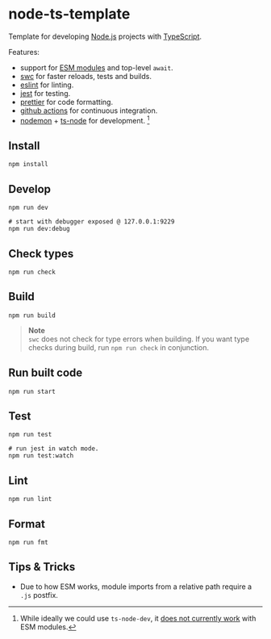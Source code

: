 # node-ts-template

Template for developing [Node.js](https://nodejs.org) projects with [TypeScript](https://www.typescriptlang.org).

Features:

- support for [ESM modules](https://nodejs.org/api/esm.html) and top-level `await`.
- [swc](https://swc.rs/) for faster reloads, tests and builds.
- [eslint](https://eslint.org) for linting.
- [jest](https://jestjs.io/) for testing.
- [prettier](https://prettier.io) for code formatting.
- [github actions](https://docs.github.com/en/actions) for continuous integration.
- [nodemon](https://github.com/remy/nodemon) + [ts-node](https://github.com/TypeStrong/ts-node) for development. [^1]

## Install

```
npm install
```

## Develop

```
npm run dev

# start with debugger exposed @ 127.0.0.1:9229
npm run dev:debug
```

## Check types

```
npm run check
```

## Build

```
npm run build
```

> **Note**  
> `swc` does not check for type errors when building. If you want type checks during build, run `npm run check` in conjunction.

## Run built code

```
npm run start
```

## Test

```
npm run test

# run jest in watch mode.
npm run test:watch
```

## Lint

```
npm run lint
```

## Format

```
npm run fmt
```

## Tips & Tricks

- Due to how ESM works, module imports from a relative path require a `.js` postfix.

[^1]: While ideally we could use `ts-node-dev`, it [does not currently work](https://github.com/wclr/ts-node-dev/issues/212#issuecomment-761418434) with ESM modules.
